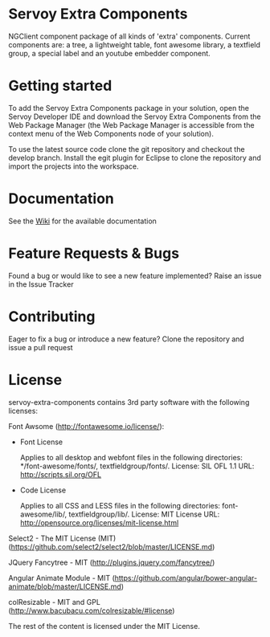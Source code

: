 # Servoy Extra Components

NGClient component package of all kinds of 'extra' components. Current components are: a tree, a lightweight table, font awesome library, a textfield group, a special label and an youtube embedder component. 

# Getting started

To add the Servoy Extra Components package in your solution, open the Servoy Developer IDE and download the Servoy Extra Components from the Web Package Manager (the Web Package Manager is accessible from the context menu of the Web Components node of your solution).

To use the latest source code clone the git repository and checkout the develop branch. Install the egit plugin for Eclipse to clone the repository and import the projects into the workspace.

# Documentation

See the [Wiki](https://github.com/Servoy/servoy-extra-components/wiki) for the available documentation

# Feature Requests & Bugs

Found a bug or would like to see a new feature implemented? Raise an issue in the Issue Tracker

# Contributing

Eager to fix a bug or introduce a new feature? Clone the repository and issue a pull request

# License

servoy-extra-components contains 3rd party software with the following licenses:

Font Awsome (<http://fontawesome.io/license/>):
  + Font License

    Applies to all desktop and webfont files in the following directories: */font-awesome/fonts/, textfieldgroup/fonts/.
    License: SIL OFL 1.1
    URL: http://scripts.sil.org/OFL

  + Code License

    Applies to all CSS and LESS files in the following directories: font-awesome/lib/, textfieldgroup/lib/.
    License: MIT License
    URL: http://opensource.org/licenses/mit-license.html


Select2 - The MIT License (MIT) (<https://github.com/select2/select2/blob/master/LICENSE.md>)

JQuery Fancytree - MIT (<http://plugins.jquery.com/fancytree/>)

Angular Animate Module - MIT (<https://github.com/angular/bower-angular-animate/blob/master/LICENSE.md>)

colResizable - MIT and GPL (<http://www.bacubacu.com/colresizable/#license>)

The rest of the content is licensed under the MIT License.
